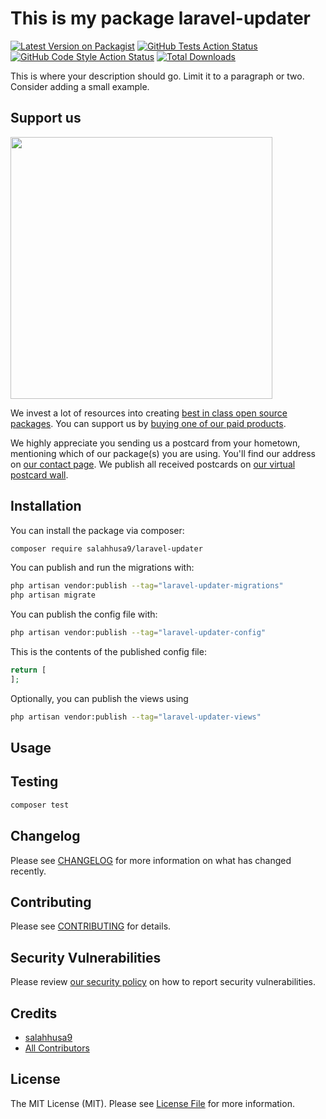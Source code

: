 # This is my package laravel-updater

[![Latest Version on Packagist](https://img.shields.io/packagist/v/salahhusa9/laravel-updater.svg?style=flat-square)](https://packagist.org/packages/salahhusa9/laravel-updater)
[![GitHub Tests Action Status](https://img.shields.io/github/actions/workflow/status/salahhusa9/laravel-updater/run-tests.yml?branch=main&label=tests&style=flat-square)](https://github.com/salahhusa9/laravel-updater/actions?query=workflow%3Arun-tests+branch%3Amain)
[![GitHub Code Style Action Status](https://img.shields.io/github/actions/workflow/status/salahhusa9/laravel-updater/fix-php-code-style-issues.yml?branch=main&label=code%20style&style=flat-square)](https://github.com/salahhusa9/laravel-updater/actions?query=workflow%3A"Fix+PHP+code+style+issues"+branch%3Amain)
[![Total Downloads](https://img.shields.io/packagist/dt/salahhusa9/laravel-updater.svg?style=flat-square)](https://packagist.org/packages/salahhusa9/laravel-updater)

This is where your description should go. Limit it to a paragraph or two. Consider adding a small example.

## Support us

[<img src="https://github-ads.s3.eu-central-1.amazonaws.com/laravel-updater.jpg?t=1" width="419px" />](https://spatie.be/github-ad-click/laravel-updater)

We invest a lot of resources into creating [best in class open source packages](https://spatie.be/open-source). You can support us by [buying one of our paid products](https://spatie.be/open-source/support-us).

We highly appreciate you sending us a postcard from your hometown, mentioning which of our package(s) you are using. You'll find our address on [our contact page](https://spatie.be/about-us). We publish all received postcards on [our virtual postcard wall](https://spatie.be/open-source/postcards).

## Installation

You can install the package via composer:

```bash
composer require salahhusa9/laravel-updater
```

You can publish and run the migrations with:

```bash
php artisan vendor:publish --tag="laravel-updater-migrations"
php artisan migrate
```

You can publish the config file with:

```bash
php artisan vendor:publish --tag="laravel-updater-config"
```

This is the contents of the published config file:

```php
return [
];
```

Optionally, you can publish the views using

```bash
php artisan vendor:publish --tag="laravel-updater-views"
```

## Usage

<!-- ```php
$updater = new Salahhusa9\Updater();
echo $updater->echoPhrase('Hello, Salahhusa9!');
``` -->

## Testing

```bash
composer test
```

## Changelog

Please see [CHANGELOG](CHANGELOG.md) for more information on what has changed recently.

## Contributing

Please see [CONTRIBUTING](CONTRIBUTING.md) for details.

## Security Vulnerabilities

Please review [our security policy](../../security/policy) on how to report security vulnerabilities.

## Credits

- [salahhusa9](https://github.com/salahhusa9)
- [All Contributors](../../contributors)

## License

The MIT License (MIT). Please see [License File](LICENSE.md) for more information.
